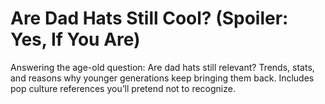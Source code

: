 # Are Dad Hats Still Cool? (Spoiler: Yes, If You Are)

Answering the age-old question: Are dad hats still relevant? Trends, stats, and reasons why younger generations keep bringing them back. Includes pop culture references you’ll pretend not to recognize.